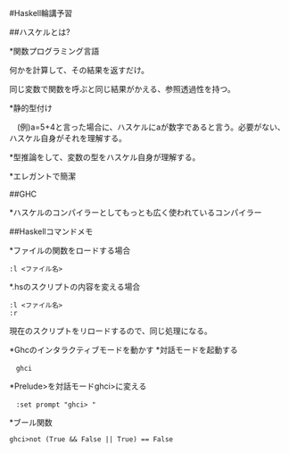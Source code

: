 #Haskell輪講予習

##ハスケルとは?

*関数プログラミング言語

何かを計算して、その結果を返すだけ。

同じ変数で関数を呼ぶと同じ結果がかえる、参照透過性を持つ。

*静的型付け

　(例)a=5+4と言った場合に、ハスケルにaが数字であると言う。必要がない、ハスケル自身がそれを理解する。
 
*型推論をして、変数の型をハスケル自身が理解する。

*エレガントで簡潔

##GHC

*ハスケルのコンパイラーとしてもっとも広く使われているコンパイラー

##Haskellコマンドメモ

*ファイルの関数をロードする場合
```
:l <ファイル名>
```

*.hsのスクリプトの内容を変える場合
```
:l <ファイル名>
:r
```

現在のスクリプトをリロードするので、同じ処理になる。

*Ghcのインタラクティブモードを動かす
*対話モードを起動する
```
　ghci
 ```

*Prelude>を対話モードghci>に変える
```
　:set prompt "ghci> "
```
*ブール関数
```
ghci>not (True && False || True) == False
```

